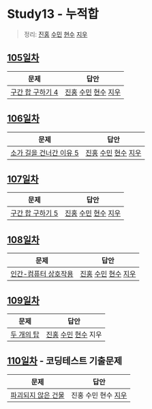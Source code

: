 # Study13 - 누적합

> 정리: [진홍](self_study/kjh.md) [수민](self_study/ysm.md) [현수](self_study/hhs.md) [지우](self_study/sjw.md)

## [105일차](Day105)
| 문제                 | 답안                |
| -------------------- | ------------------- |
| [구간 합 구하기 4](https://www.acmicpc.net/problem/11659) | [진홍](Day105/kjh.kt) [수민](Day105/ysmC.cpp) [현수](Day105/hhs.java) [지우](Day105/sjw.java) |

## [106일차](Day106)

| 문제                 | 답안                             |
| -------------------- |--------------------------------|
| [소가 길을 건너간 이유 5](https://www.acmicpc.net/problem/14465) | [진홍](Day106/kjh.kt) [수민](Day106/ysmC.cpp) [현수](Day106/hhs.java) [지우](Day106/sjw.java) |

## [107일차](Day107)

| 문제                 | 답안                             |
| -------------------- |--------------------------------|
| [구간 합 구하기 5](https://www.acmicpc.net/problem/11660) | [진홍](Day107/kjh.kt) [수민](Day107/ysmC.cpp) [현수](Day107/hhs.java) [지우](Day107/sjw.java) |

## [108일차](Day108)

| 문제                 | 답안                |
| -------------------- | ------------------- |
| [인간-컴퓨터 상호작용](https://www.acmicpc.net/problem/16139) | [진홍](Day108/kjh.kt) [수민](Day108/ysmC.cpp) [현수](Day108/hhs.java) [지우](Day108/sjw.java) |

## [109일차](Day109)
| 문제                                               | 답안                                   |
| -------------------------------------------------- | -------------------------------------- |
| [두 개의 탑](https://www.acmicpc.net/problem/2118) | [진홍](Day109/kjh.java) [수민](Day109/ysmC.cpp) [현수](Day109/hhs.java) 지우 |

## [110일차](Day110) - 코딩테스트 기출문제

| 문제                 | 답안                      |
| -------------------- |-------------------------|
| [파괴되지 않은 건물](https://school.programmers.co.kr/learn/courses/30/lessons/92344) | 진홍 수민 현수 [지우](sjw.java) |

